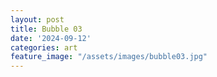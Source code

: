 ```yaml
---
layout: post
title: Bubble 03
date: '2024-09-12'
categories: art
feature_image: "/assets/images/bubble03.jpg"
---
```

